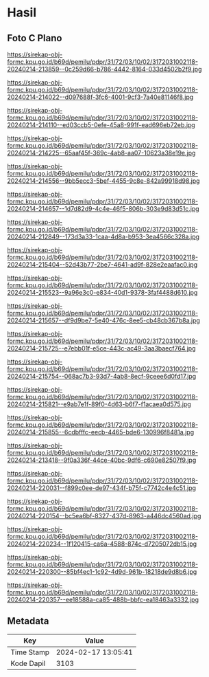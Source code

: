 # Hasil

## Foto C Plano

https://sirekap-obj-formc.kpu.go.id/b69d/pemilu/pdpr/31/72/03/10/02/3172031002118-20240214-213859--0c259d66-b786-4442-8164-033d4502b2f9.jpg

https://sirekap-obj-formc.kpu.go.id/b69d/pemilu/pdpr/31/72/03/10/02/3172031002118-20240214-214022--d097688f-3fc6-4001-9cf3-7a40e81146f8.jpg

https://sirekap-obj-formc.kpu.go.id/b69d/pemilu/pdpr/31/72/03/10/02/3172031002118-20240214-214110--ed03ccb5-0efe-45a8-991f-ead696eb72eb.jpg

https://sirekap-obj-formc.kpu.go.id/b69d/pemilu/pdpr/31/72/03/10/02/3172031002118-20240214-214225--65aaf45f-369c-4ab8-aa07-10623a38e19e.jpg

https://sirekap-obj-formc.kpu.go.id/b69d/pemilu/pdpr/31/72/03/10/02/3172031002118-20240214-214556--9bb5ecc3-5bef-4455-9c8e-842a99918d98.jpg

https://sirekap-obj-formc.kpu.go.id/b69d/pemilu/pdpr/31/72/03/10/02/3172031002118-20240214-214657--1d7d82d9-4c4e-46f5-806b-303e9d83d51c.jpg

https://sirekap-obj-formc.kpu.go.id/b69d/pemilu/pdpr/31/72/03/10/02/3172031002118-20240214-212849--173d3a33-1caa-4d8a-b953-3ea4566c328a.jpg

https://sirekap-obj-formc.kpu.go.id/b69d/pemilu/pdpr/31/72/03/10/02/3172031002118-20240214-215404--52d43b77-2be7-4641-ad9f-828e2eaafac0.jpg

https://sirekap-obj-formc.kpu.go.id/b69d/pemilu/pdpr/31/72/03/10/02/3172031002118-20240214-215523--9a96e3c0-e834-40d1-9378-3faf4488d610.jpg

https://sirekap-obj-formc.kpu.go.id/b69d/pemilu/pdpr/31/72/03/10/02/3172031002118-20240214-215657--df9d9be7-5e40-476c-8ee5-cb48cb367b8a.jpg

https://sirekap-obj-formc.kpu.go.id/b69d/pemilu/pdpr/31/72/03/10/02/3172031002118-20240214-215725--e7ebb01f-e5ce-443c-ac49-3aa3baecf764.jpg

https://sirekap-obj-formc.kpu.go.id/b69d/pemilu/pdpr/31/72/03/10/02/3172031002118-20240214-215754--068ac7b3-93d7-4ab8-8ecf-9ceee6d0fd17.jpg

https://sirekap-obj-formc.kpu.go.id/b69d/pemilu/pdpr/31/72/03/10/02/3172031002118-20240214-215821--e9ab7e1f-89f0-4d63-b6f7-f1acaea0d575.jpg

https://sirekap-obj-formc.kpu.go.id/b69d/pemilu/pdpr/31/72/03/10/02/3172031002118-20240214-215855--6cdbfffc-eecb-4465-bde6-130996f8481a.jpg

https://sirekap-obj-formc.kpu.go.id/b69d/pemilu/pdpr/31/72/03/10/02/3172031002118-20240214-213418--9f0a336f-44ce-40bc-9df6-c690e82507f9.jpg

https://sirekap-obj-formc.kpu.go.id/b69d/pemilu/pdpr/31/72/03/10/02/3172031002118-20240214-220031--f899c0ee-de97-434f-b75f-c7742c4e4c51.jpg

https://sirekap-obj-formc.kpu.go.id/b69d/pemilu/pdpr/31/72/03/10/02/3172031002118-20240214-220154--bc5ea6bf-8327-437d-8963-a446dc4560ad.jpg

https://sirekap-obj-formc.kpu.go.id/b69d/pemilu/pdpr/31/72/03/10/02/3172031002118-20240214-220234--1f120415-ca6a-4588-874c-d7205072db15.jpg

https://sirekap-obj-formc.kpu.go.id/b69d/pemilu/pdpr/31/72/03/10/02/3172031002118-20240214-220300--85bf4ec1-1c92-4d9d-961b-18218de9d8b6.jpg

https://sirekap-obj-formc.kpu.go.id/b69d/pemilu/pdpr/31/72/03/10/02/3172031002118-20240214-220357--ee18588a-ca85-488b-bbfc-ea18463a3332.jpg


## Metadata

| Key        | Value               |
| ---------- | ------------------- |
| Time Stamp | 2024-02-17 13:05:41 |
| Kode Dapil | 3103                |



